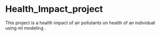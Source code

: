 # Health_Impact_project

This project is a health impact of air pollutants on health of an individual using ml modeling .
